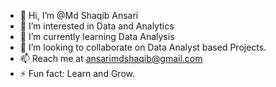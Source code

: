 - 👋 Hi, I’m @Md Shaqib Ansari
- 👀 I’m interested in Data and Analytics
- 🌱 I’m currently learning Data Analysis
- 💞️ I’m looking to collaborate on Data Analyst based Projects. 
- 📫 Reach me at ansarimdshaqib@gmail.com
- ⚡ Fun fact: Learn and Grow.

<!---
Ansarimdshaqib46/Ansarimdshaqib46 is a ✨ special ✨ repository because its `README.md` (this file) appears on your GitHub profile.
You can click the Preview link to take a look at your changes.
--->
